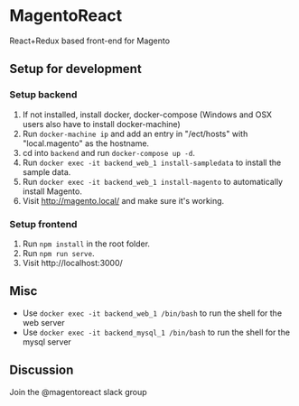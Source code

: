 # MagentoReact
React+Redux based front-end for Magento

## Setup for development

### Setup backend
1. If not installed, install docker, docker-compose (Windows and OSX users also have to install docker-machine)
2. Run `docker-machine ip` and add an entry in "/ect/hosts" with "local.magento" as the hostname.
3. cd into `backend` and run `docker-compose up -d`.
4. Run `docker exec -it backend_web_1 install-sampledata` to install the sample data.
5. Run `docker exec -it backend_web_1 install-magento` to automatically install Magento.
6. Visit http://magento.local/ and make sure it's working.

### Setup frontend
1. Run `npm install` in the root folder.
2. Run `npm run serve`.
6. Visit http://localhost:3000/

## Misc

* Use `docker exec -it backend_web_1 /bin/bash` to run the shell for the web server
* Use `docker exec -it backend_mysql_1 /bin/bash` to run the shell for the mysql server

## Discussion

Join the @magentoreact slack group

